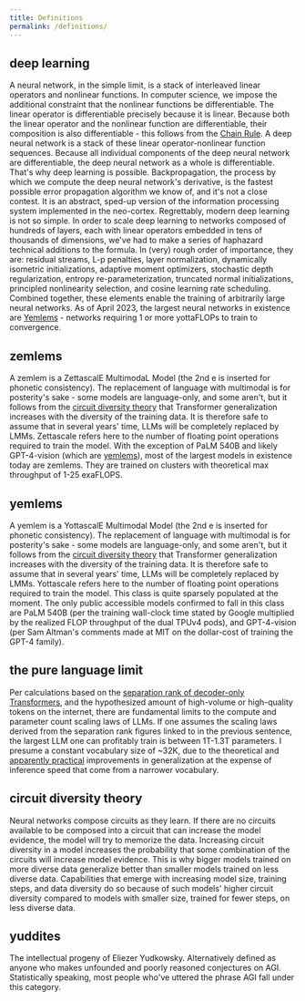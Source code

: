 ```yaml
---
title: Definitions
permalink: /definitions/
---
```


## deep learning
A neural network, in the simple limit, is a stack of interleaved linear operators and nonlinear functions. In computer science, we impose the additional constraint that the nonlinear functions be differentiable. The linear operator is differentiable precisely because it is linear. Because both the linear operator and the nonlinear function are differentiable, their composition is also differentiable - this follows from the [Chain Rule](https://en.wikipedia.org/wiki/Chain_rule). A deep neural network is a stack of these linear operator-nonlinear function sequences. Because all individual components of the deep neural network are differentiable, the deep neural network as a whole is differentiable. That's why deep learning is possible. Backpropagation, the process by which we compute the deep neural network's derivative, is the fastest possible error propagation algorithm we know of, and it's not a close contest. It is an abstract, sped-up version of the information processing system implemented in the neo-cortex. Regrettably, modern deep learning is not so simple. In order to scale deep learning to networks composed of hundreds of layers, each with linear operators embedded in tens of thousands of dimensions, we've had to make a series of haphazard technical additions to the formula. In (very) rough order of importance, they are: residual streams, L-p penalties, layer normalization, dynamically isometric initializations, adaptive moment optimizers, stochastic depth regularization, entropy re-parameterization, truncated normal initializations, principled nonlinearity selection, and cosine learning rate scheduling. Combined together, these elements enable the training of arbitrarily large neural networks. As of April 2023, the largest neural networks in existence are [Yemlems](#yemlems) - networks requiring 1 or more yottaFLOPs to train to convergence.

## zemlems
A zemlem is a ZettascalE MultimodaL Model (the 2nd e is inserted for phonetic consistency). The replacement of language with multimodal is for posterity's sake - some models are language-only, and some aren't, but it follows from the [circuit diversity theory](#circuit-diversity-theory) that Transformer generalization increases with the diversity of the training data. It is therefore safe to assume that in several years' time, LLMs will be completely replaced by LMMs. Zettascale refers here to the number of floating point operations required to train the model. With the exception of PaLM 540B and likely GPT-4-vision (which are [yemlems](#yemlems)), most of the largest models in existence today are zemlems. They are trained on clusters with theoretical max throughput of 1-25 exaFLOPS.

## yemlems
A yemlem is a YottascalE Multimodal Model (the 2nd e is inserted for phonetic consistency). The replacement of language with multimodal is for posterity's sake - some models are language-only, and some aren't, but it follows from the [circuit diversity theory](#circuit-diversity-theory) that Transformer generalization increases with the diversity of the training data. It is therefore safe to assume that in several years' time, LLMs will be completely replaced by LMMs. Yottascale refers here to the number of floating point operations required to train the model. This class is quite sparsely populated at the moment. The only public accessible models confirmed to fall in this class are PaLM 540B (per the training wall-clock time stated by Google multiplied by the realized FLOP throughput of the dual TPUv4 pods), and GPT-4-vision (per Sam Altman's comments made at MIT on the dollar-cost of training the GPT-4 family).

## the pure language limit
Per calculations based on the [separation rank of decoder-only Transformers](https://arxiv.org/pdf/2105.03928.pdf), and the hypothesized amount of high-volume or high-quality tokens on the internet, there are fundamental limits to the compute and parameter count scaling laws of LLMs. If one assumes the scaling laws derived from the separation rank figures linked to in the previous sentence, the largest LLM one can profitably train is between 1T-1.3T parameters. I presume a constant vocabulary size of ~32K, due to the theoretical and [apparently practical](https://uploads-ssl.webflow.com/60fd4503684b466578c0d307/61138924626a6981ee09caf6_jurassic_tech_paper.pdf) improvements in generalization at the expense of inference speed that come from a narrower vocabulary.

## circuit diversity theory
Neural networks compose circuits as they learn. If there are no circuits available to be composed into a circuit that can increase the model evidence, the model will try to memorize the data. Increasing circuit diversity in a model increases the probability that some combination of the circuits will increase model evidence. This is why bigger models trained on more diverse data generalize better than smaller models trained on less diverse data. Capabilities that emerge with increasing model size, training steps, and data diversity do so because of such models' higher circuit diversity compared to models with smaller size, trained for fewer steps, on less diverse data.

## yuddites
The intellectual progeny of Eliezer Yudkowsky. Alternatively defined as anyone who makes unfounded and poorly reasoned conjectures on AGI. Statistically speaking, most people who've uttered the phrase AGI fall under this category.
